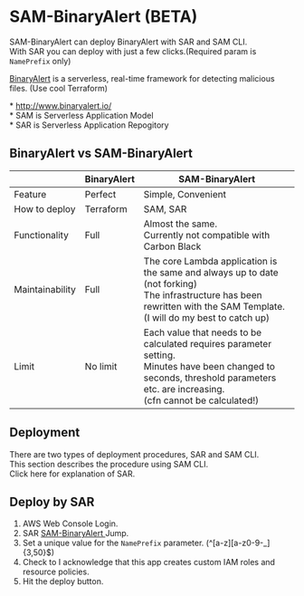 # SAM-BinaryAlert (BETA)

SAM-BinaryAlert can deploy BinaryAlert with SAR and SAM CLI. \
With SAR you can deploy with just a few clicks.(Required param is `NamePrefix` only) 

[BinaryAlert](http://www.binaryalert.io/) is a serverless, real-time framework for detecting malicious files. (Use cool Terraform) 

\* http://www.binaryalert.io/ \
\* SAM is Serverless Application Model\
\* SAR is Serverless Application Repogitory

## BinaryAlert vs SAM-BinaryAlert

|  | BinaryAlert | SAM-BinaryAlert |
| --- | --- | --- |
| Feature | Perfect | Simple, Convenient |
| How to deploy | Terraform | SAM, SAR |
| Functionality | Full | Almost the same.<br>Currently not compatible with Carbon Black |
| Maintainability | Full | The core Lambda application is the same and always up to date (not forking)<br>The infrastructure has been rewritten with the SAM Template. (I will do my best to catch up) |
| Limit | No limit | Each value that needs to be calculated requires parameter setting.<br>Minutes have been changed to seconds, threshold parameters etc. are increasing. <br>(cfn cannot be calculated!) |

## Deployment
There are two types of deployment procedures, SAR and SAM CLI.\
This section describes the procedure using SAM CLI.\
Click here for explanation of SAR.

## Deploy by SAR

1. AWS Web Console Login.
2. SAR [SAM-BinaryAlert ](https://console.aws.amazon.com/lambda/home#/create/app?applicationId=arn:aws:serverlessrepo:ap-northeast-1:909044525866:applications/SAM-BinaryAlert) Jump.
3. Set a unique value for the `NamePrefix` parameter. (^[a-z][a-z0-9-_]{3,50}$)
4. Check to I acknowledge that this app creates custom IAM roles and resource policies.
5. Hit the deploy button. 

